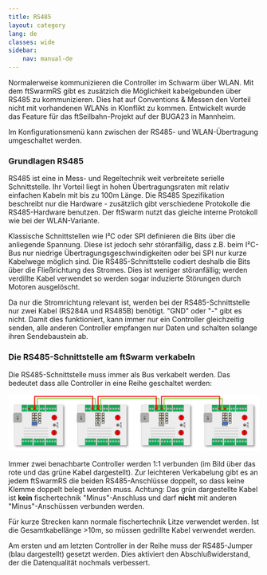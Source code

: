 ```yaml
---
title: RS485
layout: category
lang: de
classes: wide
sidebar:
    nav: manual-de
---
```

Normalerweise kommunizieren die Controller im Schwarm über WLAN. Mit dem ftSwarmRS gibt es zusätzich die Möglichkeit kabelgebunden über RS485 zu kommunizieren. Dies hat auf Conventions & Messen den Vorteil nicht mit vorhandenen WLANs in Klonflikt zu kommen. Entwickelt wurde das Feature für das ftSeilbahn-Projekt auf der BUGA23 in Mannheim.

Im Konfigurationsmenü kann zwischen der RS485- und WLAN-Übertragung umgeschaltet werden. 

### Grundlagen RS485

RS485 ist eine in Mess- und Regeltechnik weit verbreitete serielle Schnittstelle. Ihr Vorteil liegt in hohen Übertragungsraten mit relativ einfachen Kabeln mit bis zu 100m Länge. Die RS485 Spezifikation beschreibt nur die Hardware - zusätzlich gibt verschiedene Protokolle die RS485-Hardware benutzen. Der ftSwarm nutzt das gleiche interne Protokoll wie bei der WLAN-Variante.  

Klassische Schnittstellen wie I²C oder SPI definieren die Bits über die anliegende Spannung. Diese ist jedoch sehr störanfällig, dass z.B. beim I²C-Bus nur niedrige Übertragungsgeschwindigkeiten oder bei SPI nur kurze Kabelwege möglich sind. Die RS485-Schnittstelle codiert deshalb die Bits über die Fließrichtung des Stromes. Dies ist weniger störanfällig; werden verdillte Kabel verwendet so werden sogar induzierte Störungen durch Motoren ausgelöscht.

Da nur die Stromrichtung relevant ist, werden bei der RS485-Schnittstelle nur zwei Kabel (RS284A und RS485B) benötigt. "GND" oder "-" gibt es nicht. Damit dies funktioniert, kann immer nur ein Controller gleichzeitig senden, alle anderen Controller empfangen nur Daten und schalten solange ihren Sendebaustein ab. 

### Die RS485-Schnittstelle am ftSwarm verkabeln

Die RS485-Schnittstelle muss immer als Bus verkabelt werden. Das bedeutet dass alle Controller in eine Reihe geschaltet werden:

![](/assets/img/rs485.png)

Immer zwei benachbarte Controller werden 1:1 verbunden (im Bild über das rote und das grüne Kabel dargestellt). Zur leichteren Verkabelung gibt es an jedem ftSwarmRS die beiden RS485-Anschlüsse doppelt, so dass keine Klemme doppelt belegt werden muss. Achtung: Das grün dargestellte Kabel ist **kein** fischertechnik "Minus"-Anschluss und darf **nicht** mit anderen "Minus"-Anschüssen verbunden werden.

Für kurze Strecken kann normale fischertechnik Litze verwendet werden. Ist die Gesamtkabellänge >10m, so müssen gedrillte Kabel verwendet werden.

Am ersten und am letzten Controller in der Reihe muss der RS485-Jumper (blau dargestellt) gesetzt werden. Dies aktiviert den Abschlußwiderstand, der die Datenqualität nochmals verbessert. 
